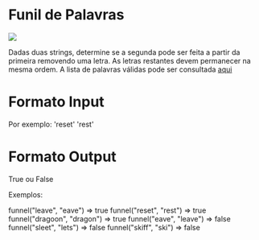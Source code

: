# Funil de Palavras
![](https://img.shields.io/badge/-EASY-easy.svg?style=for-the-badge)

Dadas duas strings, determine se a segunda pode ser feita a partir da primeira removendo uma letra. As letras restantes devem permanecer na mesma ordem. A lista de palavras válidas pode ser consultada [aqui](https://raw.githubusercontent.com/dolph/dictionary/master/enable1.txt)

# Formato Input
Por exemplo:
'reset'
'rest'

# Formato Output
True ou False

Exemplos:

funnel("leave", "eave") => true
funnel("reset", "rest") => true
funnel("dragoon", "dragon") => true
funnel("eave", "leave") => false
funnel("sleet", "lets") => false
funnel("skiff", "ski") => false


